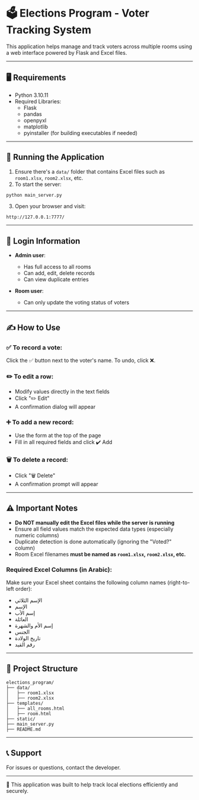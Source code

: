 # 🗳️ Elections Program - Voter Tracking System

This application helps manage and track voters across multiple rooms using a web interface powered by Flask and Excel files.

---

## 🖥️ Requirements

- Python 3.10.11
- Required Libraries:
  - Flask
  - pandas
  - openpyxl
  - matplotlib
  - pyinstaller (for building executables if needed)

---

## 🚀 Running the Application

1. Ensure there's a `data/` folder that contains Excel files such as `room1.xlsx`, `room2.xlsx`, etc.
2. To start the server:

```bash
python main_server.py
```

3. Open your browser and visit:

```
http://127.0.0.1:7777/
```

---

## 🔐 Login Information

- **Admin user**:
  - Has full access to all rooms
  - Can add, edit, delete records
  - Can view duplicate entries

- **Room user**:
  - Can only update the voting status of voters

---

## ✍️ How to Use

### ✅ To record a vote:
Click the ✅ button next to the voter's name. To undo, click ❌.

### ✏️ To edit a row:
- Modify values directly in the text fields
- Click "✏️ Edit"
- A confirmation dialog will appear

### ➕ To add a new record:
- Use the form at the top of the page
- Fill in all required fields and click ✔️ Add

### 🗑️ To delete a record:
- Click "🗑️ Delete"
- A confirmation prompt will appear

---

## ⚠️ Important Notes

- **Do NOT manually edit the Excel files while the server is running**
- Ensure all field values match the expected data types (especially numeric columns)
- Duplicate detection is done automatically (ignoring the "Voted?" column)
- Room Excel filenames **must be named as `room1.xlsx`, `room2.xlsx`, etc.**

### Required Excel Columns (in Arabic):
Make sure your Excel sheet contains the following column names (right-to-left order):

- الإسم الثلاثي
- الإسم
- إسم الأب
- العائلة
- إسم الأم والشهرة
- الجنس
- تاريخ الولادة
- رقم القيد

---

## 📁 Project Structure

```
elections_program/
├── data/
│   ├── room1.xlsx
│   ├── room2.xlsx
├── templates/
│   ├── all_rooms.html
│   ├── room.html
├── static/
├── main_server.py
├── README.md
```

---

## 📞 Support

For issues or questions, contact the developer.

---

📝 This application was built to help track local elections efficiently and securely.